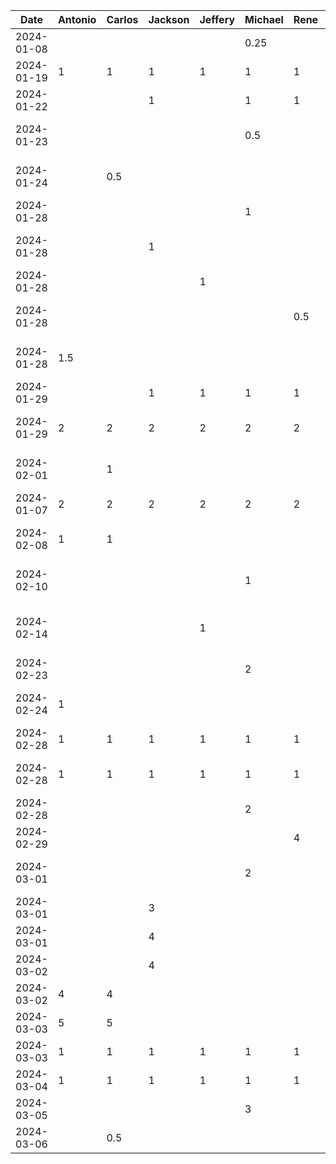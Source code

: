 |    Date    | Antonio | Carlos | Jackson | Jeffery | Michael | Rene |         Task          |
|------------|---------|--------|---------|---------|---------|------|-----------------------|
| 2024-01-08 |         |        |         |         |   0.25  |      | Set up timelog        |
| 2024-01-19 |    1    |   1    |    1    |   1     |    1    |  1   |     Group brainstorm for D1                  |
| 2024-01-22 |         |        |    1    |         |    1    |   1  |     Group brainstorm for D1                  |
| 2024-01-23 |         |        |         |         |    0.5  |      |           Worked on introduction for D1         |
| 2024-01-24 |         |   0.5    |         |         |         |      |           Worked on Stakeholders for D1            |
| 2024-01-28 |         |        |         |         |    1    |      |      Worked on intro for D1               |
| 2024-01-28 |         |        |    1    |         |         |      |     Worked on human values and slides for D1                  |
| 2024-01-28 |         |        |         |     1    |         |      |      Worked on user scenarios of D1          |
| 2024-01-28 |         |        |         |         |         |   0.5   |     Worked on populations for D1                  |
| 2024-01-28 |   1.5      |        |         |         |         |      |  Worked on the style and mockups                   |
| 2024-01-29 |         |        |    1    |    1    |    1    |   1  |  Finished Architecture                     |
| 2024-01-29 |   2     |    2   |    2    |    2    |    2    |   2  |  Finishing Project idea and architecture                     |
| 2024-02-01 |         |    1   |         |         |         |      |      Worked on Stakeholders and final document             |
| 2024-01-07  |   2     |    2   |    2    |    2    |    2    |   2  |  Brainstorming for D2                   |
| 2024-02-08 |    1    |    1   |         |         |         |      |      Worked on Harmed Tourists of D2           |
| 2024-02-10 |         |        |         |         |     1   |      |      Worked on Government section of D2          |
| 2024-02-14 |         |        |         |     1    |         |      |      Worked on Harmed Tour Guides and Travel Companies of D2           |
| 2024-02-23 |        |         |         |         |     2    |       |  Setup skeleton for front-end dev |
| 2024-02-24 |    1    |        |         |         |         |      | Setting up AS and updating Gradle (local) |
| 2024-02-28 |    1    |   1    |    1    |   1     |    1    |  1   |     Group brainstorm for D3                |
| 2024-02-28 |    1    |   1    |    1    |   1     |    1    |  1   |     Group discussion about D2 feedback     |
| 2024-02-28 |         |        |         |         |     2   |      |      Setup Ktor for project         |
| 2024-02-29 |         |        |         |         |         |   4   | Discovery Page       |
| 2024-03-01 |         |        |         |         |     2   |      |      Worked on Firebase integration      |
| 2024-03-01 |         |        |    3     |         |         |      | Navbar        |
| 2024-03-01 |         |        |    4     |         |         |      | Discovery Page       |
| 2024-03-02 |         |       |    4     |         |         |      | Discovery Page/UI       |
| 2024-03-02 |    4     |    4    |          |         |         |      | Home Page       |
| 2024-03-03 |    5     |    5    |          |         |         |      | Camera      |
| 2024-03-03 |     1    |    1    |    1     |     1    |     1    |   1   | Merge party 🎉     |
| 2024-03-04 |     1    |    1    |    1     |     1    |     1    |   1   | Presentation Setup     |
| 2024-03-05 |         |        |         |         |     3   |      |     Firebase/Firestore implementation     |
| 2024-03-06 |         |    0.5    |         |         |        |      |     D3 Document     |
